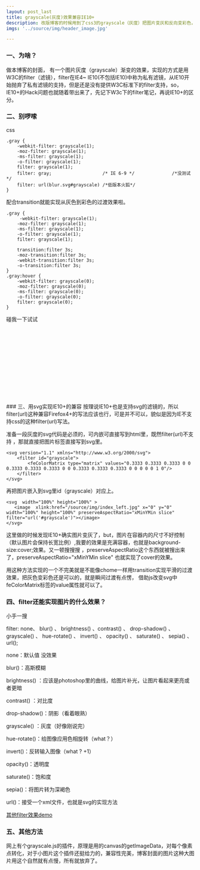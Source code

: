 ```yaml
---
layout: post_last
title: grayscale(灰度)效果兼容IE10+
description: 改版博客的时候用到了css3的grayscale（灰度）把图片变灰和反向变彩色，实现的过程中发现奇葩IE和其他浏览器实现上的差异，好一个折腾，记下笔记，忘了回来瞅瞅？
imgs: '../source/img/header_image.jpg'

---
```

### 一、为啥？
做本博客的封面， 有一个图片灰度（grayscale）渐变的效果，实现的方式是用W3C的filter（滤镜），filter在IE4~ IE10(不包括IE10)中称为私有滤镜，从IE10开始抛弃了私有滤镜的支持，但是还是没有提供W3C标准下的filter支持，so，IE10+的Hack问题也就随着带出来了，先记下W3c下的filter笔记，再说IE10+的区分。

### 二、别啰嗦
css
```
.gray {
    -webkit-filter: grayscale(1);
    -moz-filter: grayscale(1);
    -ms-filter: grayscale(1);
    -o-filter: grayscale(1);
    filter: grayscale(1);
    filter: gray;                   /* IE 6-9 */              /*没测试*/
    filter: url(blur.svg#grayscale) /*低版本火狐*/
}
```
配合transition就能实现从灰色到彩色的过渡效果啦。
```
.gray {
     -webkit-filter: grayscale(1);
    -moz-filter: grayscale(1);
    -ms-filter: grayscale(1);
    -o-filter: grayscale(1);
    filter: grayscale(1);
	
    transition:filter 3s;
    -moz-transition:filter 3s;
    -webkit-transition:filter 3s;
    -o-transition:filter 3s;
}
.gray:hover {
    -webkit-filter: grayscale(0);
    -moz-filter: grayscale(0);
    -ms-filter: grayscale(0);
    -o-filter: grayscale(0);
    filter: grayscale(0);
}
```
碰我一下试试
<style>
.gray1 {
	width:300px;
	height:200px;
	background: url(/source/img/dog/dog1.jpg);
	background-size: cover;
    -webkit-filter: grayscale(1);
    -moz-filter: grayscale(1);
    -ms-filter: grayscale(1);
    -o-filter: grayscale(1);
    filter: grayscale(1);
    filter: gray;
	transition:filter 3s;
	-moz-transition:filter 3s;
	-webkit-transition:filter 3s;
	-o-transition:filter 3s;

}
.gray1:hover{
    -webkit-filter: grayscale(0);
    -moz-filter: grayscale(0);
    -ms-filter: grayscale(0);
    -o-filter: grayscale(0);
    filter: grayscale(0);
    filter: gray;            
}
</style>
<div class="gray1"></div>
### 三、用svg实现IE10+的兼容
按理说IE10+也是支持svg的滤镜的，所以filter(url)这种兼容Firefox4+的写法应该也行，可是并不可以，貌似是因为IE不支持css的这种filter(url)写法。

准备一段灰度的svg代码是必须的，可内嵌可直接写到html里，既然filter(url)不支持 ，那就直接把图片标签直接写到svg里。

```
<svg version="1.1" xmlns="http://www.w3.org/2000/svg">
    <filter id="grayscale">
        <feColorMatrix type="matrix" values="0.3333 0.3333 0.3333 0 0 0.3333 0.3333 0.3333 0 0 0.3333 0.3333 0.3333 0 0 0 0 0 1 0"/>
    </filter>
</svg>
```

再把图片嵌入到svg里id（grayscale）对应上。

```
<svg  width="100%" height="100%" >
   <image  xlink:href="/source/img/index_left.jpg" x="0" y="0" width="100%" height="100%" preserveAspectRatio="xMinYMin slice" filter="url('#grayscale')"></image>
</svg>	
```

这里做的时候发现IE10+确实图片变灰了，but，图片在容器内的尺寸不好控制（默认图片会保持长宽比例）,我要的效果是充满容器，也就是background-size:cover;效果。又一顿搜搜搜 ，preserveAspectRatio这个东西就被搜出来了，preserveAspectRatio="xMinYMin slice" 也就实现了cover的效果。

用这种方法实现的一个不完美就是不能像chome一样用transition实现平滑的过渡效果，把灰色变彩色还是可以的，就是瞬间过渡有点愣， 借助js改变svg中feColorMatrix标签的value属性就可以了。


### 四、filter还能实现图片的什么效果？
小手一搜

filter: none、 blur() 、 brightness() 、contrast() 、 drop-shadow() 、 grayscale() 、 hue-rotate() 、 invert() 、 opacity() 、 saturate() 、 sepia() 、url();

none：默认值 没效果

 blur()：高斯模糊
 
 brightness() ：应该是photoshop里的曲线，给图片补光，让图片看起来更亮或者更暗
 
 contrast() ：对比度
 
 drop-shadow()：阴影（看着眼熟）
 
 grayscale() ：灰度（好像刚说完）
 
 hue-rotate()：给图像应用色相旋转（what？） 
 
 invert()：反转输入图像（what ? +1）
 
  opacity()：透明度
  
   saturate()：饱和度
  
 sepia()：将图片转为深褐色
 
 url()：接受一个xml文件，也就是svg的实现方法
 
 <a href="/test/filter/filter.html" target="_blank">其他filter效果demo</a>
 
### 五、其他方法
 网上有个grayscale.js的插件，原理是用的canvas的getImageData，对每个像素点转化，对于小图片这个插件还挺给力的，兼容性完美，博客封面的图片这种大图片用这个自然就有点慢，所有就放弃了。
 
 
 